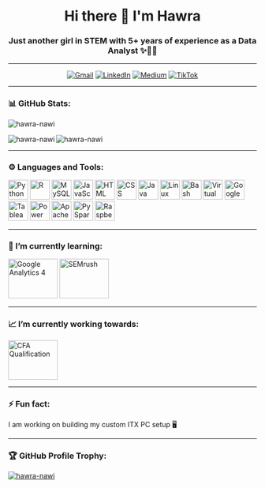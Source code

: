 <h1 align="center">Hi there 👋 I'm Hawra</h1>
<h3 align="center"> Just another girl in STEM with 5+ years of experience as a Data Analyst ✨👩‍💻</h3>

---

<p align="center">
  <a href="mailto:hawra.nawi@gmail.com"><img src="https://img.shields.io/badge/Gmail-D14836?style=for-the-badge&logo=gmail&logoColor=white" alt="Gmail"></a>
  <a href="https://www.linkedin.com/in/hawra-nawi05/"><img src="https://img.shields.io/badge/LinkedIn-0077B5?style=for-the-badge&logo=linkedin&logoColor=white" alt="LinkedIn"></a>
  <a href="https://medium.com/@InsightfulBytes"><img src="https://img.shields.io/badge/Medium-12100E?style=for-the-badge&logo=medium&logoColor=white" alt="Medium"></a>
  <a href="https://www.tiktok.com/@hawra.tech"><img src="https://img.shields.io/badge/TikTok-000000?style=for-the-badge&logo=tiktok&logoColor=white" alt="TikTok"></a>
</p>

---
<h3 align="left">📊 GitHub Stats:</h3>
<p align="left"> <img src="https://komarev.com/ghpvc/?username=hawra-nawi&label=Profile%20views&color=be38f3&style=flat" alt="hawra-nawi" /> </p>
<p><img align="left" src="https://github-readme-stats.vercel.app/api/top-langs?username=hawra-nawi&show_icons=true&locale=en&layout=compact" alt="hawra-nawi" /></p>
<p><img align="center" src="https://github-readme-stats.vercel.app/api?username=hawra-nawi&show_icons=true&theme=dracula&locale=en" alt="hawra-nawi" /></p>

---

<h3 align="left">⚙️ Languages and Tools:</h3>
<p>
  <img src="https://cdn.jsdelivr.net/gh/devicons/devicon/icons/python/python-original.svg" alt="Python" width="40" height="40"/>
  <img src="https://cdn.jsdelivr.net/gh/devicons/devicon/icons/r/r-original.svg" alt="R" width="40" height="40"/>
  <img src="https://cdn.jsdelivr.net/gh/devicons/devicon/icons/mysql/mysql-original.svg" alt="MySQL" width="40" height="40"/>
  <img src="https://cdn.jsdelivr.net/gh/devicons/devicon/icons/javascript/javascript-original.svg" alt="JavaScript" width="40" height="40"/>
  <img src="https://cdn.jsdelivr.net/gh/devicons/devicon/icons/html5/html5-original.svg" alt="HTML" width="40" height="40"/>
  <img src="https://cdn.jsdelivr.net/gh/devicons/devicon/icons/css3/css3-original.svg" alt="CSS" width="40" height="40"/>
  <img src="https://cdn.jsdelivr.net/gh/devicons/devicon/icons/java/java-original.svg" alt="Java" width="40" height="40"/>
  <img src="https://cdn.jsdelivr.net/gh/devicons/devicon/icons/linux/linux-original.svg" alt="Linux" width="40" height="40"/>
  <img src="https://cdn.jsdelivr.net/gh/devicons/devicon/icons/bash/bash-original.svg" alt="Bash" width="40" height="40"/>
  <img src="https://images.freeimages.com/fic/images/icons/2796/metro_uinvert_dock/256/virtualbox.png" alt="Virtual Box" width="40" height="40"/>
  <img src="https://cdn.worldvectorlogo.com/logos/google-analytics-3.svg" alt="Google Analytics" width="40" height="40"/>
  <img src="https://www.svgrepo.com/show/354428/tableau-icon.svg" alt="Tableau" width="40" height="40"/>
  <img src="https://cdn.prod.website-files.com/6241bfd66a56ec4adc45e77e/66e04eb9247586f1da1ad7da_powerbi-yellow.svg" alt="Power BI" width="40" height="40"/>
  <img src="https://freepngimg.com/download/icon/social_media/4245-hadoop.png" alt="Apache Hadoop" width="40" height="40"/>
  <img src="https://grafana.com/media/solutions/apache-spark/apache-spark-logo-icon.png" alt="PySpark" width="40" height="40"/>
  <img src="https://www.svgrepo.com/show/303239/raspberry-pi-logo.svg" alt="RaspberryPi" width="40" height="40"/> 
</p>

---

<h3 align="left">🌱 I’m currently learning:</h3>
<p>
  <img src="https://media.licdn.com/dms/image/v2/D4D12AQGa-Hn62oxekg/article-cover_image-shrink_720_1280/article-cover_image-shrink_720_1280/0/1675946903781?e=2147483647&v=beta&t=WOKLf7sZhnK_k5mAzGdGnweaDrH5_4EjyaPzqeRdH6k" alt="Google Analytics 4" width="100" height="80" />
  <img src="https://media0.giphy.com/media/AXL7QkL4he28hC90Kj/200w.gif?cid=82a1493btpe6insijvtrrukloh8luioak33jtmtvrc0u4lcu&ep=v1_gifs_related&rid=200w.gif&ct=s" alt="SEMrush" width="100" height="80" />
</p>

---

<h3 align="left">📈 I’m currently working towards:</h3>
<p>
  <a href="https://cifa.ac/cifa-resume/9d012e2c-8afa-4fd4-86d6-a55867a34cec">
    <img src="https://careeravenues.info/wp-content/uploads/2023/10/cfa-institute.jpeg" alt="CFA Qualification" width="100" height="80" />
  </a>
</p>

---

<h3 align="left">⚡ Fun fact:</h3>
<p>I am working on building my custom ITX PC setup 🖥️ </p>

---

<h3 align="left">🏆 GitHub Profile Trophy:</h3>
<p align="left"> 
  <a href="https://github.com/ryo-ma/github-profile-trophy">
    <img src="https://github-profile-trophy.vercel.app/?username=hawra-nawi" alt="hawra-nawi" />
  </a> 
</p>

